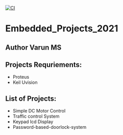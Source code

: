 [![CI](https://github.com/varun-259064/Embedded_Projects_2021/actions/workflows/blank.yml/badge.svg)](https://github.com/varun-259064/Embedded_Projects_2021/actions/workflows/blank.yml)

# Embedded_Projects_2021

##  Author Varun MS 
## Projects Requriements:
 * Proteus
 * Keil Uvision

## List of Projects:
* Simple DC Motor Control
* Traffic control System
* Keypad lcd Display
* Password-based-doorlock-system

